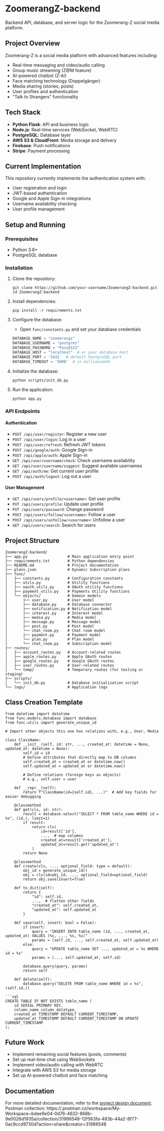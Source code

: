 # ZoomerangZ-backend

Backend API, database, and server logic for the Zoomerang-Z social media platform.

## Project Overview

Zoomerang-Z is a social media platform with advanced features including:

-   Real-time messaging and video/audio calling
-   Group music streaming (Z@M feature)
-   AI-powered chatbot (Z-Ai)
-   Face matching technology (Doppelgänger)
-   Media sharing (stories, posts)
-   User profiles and authentication
-   "Talk to Strangers" functionality

## Tech Stack

-   **Python Flask**: API and business logic
-   **Node.js**: Real-time services (WebSocket, WebRTC)
-   **PostgreSQL**: Database layer
-   **AWS S3 & CloudFront**: Media storage and delivery
-   **Firebase**: Push notifications
-   **Stripe**: Payment processing

## Current Implementation

This repository currently implements the authentication system with:

-   User registration and login
-   JWT-based authentication
-   Google and Apple Sign-in integrations
-   Username availability checking
-   User profile management

## Setup and Running

### Prerequisites

-   Python 3.8+
-   PostgreSQL database

### Installation

1. Clone the repository:

    ```
    git clone https://github.com/your-username/ZoomerangZ-backend.git
    cd ZoomerangZ-backend
    ```

2. Install dependencies:

    ```
    pip install -r requirements.txt
    ```

3. Configure the database:

    - Open `func/constants.py` and set your database credentials

    ```python
    DATABASE_NAME = "zoomerangz"
    DATABASE_USERNAME = "postgres"
    DATABASE_PASSWORD = "Pass@123"
    DATABASE_HOST = "localhost"  # or your database host
    DATABASE_PORT = '5432'  # default PostgreSQL port
    DATABASE_TIMEOUT = '5000'  # in milliseconds
    ```

4. Initialize the database:

    ```
    python scripts/init_db.py
    ```

5. Run the application:
    ```
    python app.py
    ```

### API Endpoints

#### Authentication

-   `POST /api/user/register`: Register a new user
-   `POST /api/user/login`: Log in a user
-   `POST /api/user/refresh`: Refresh JWT tokens
-   `POST /api/google/auth`: Google Sign-in
-   `POST /api/apple/auth`: Apple Sign-in
-   `GET /api/user/username/check`: Check username availability
-   `GET /api/user/username/suggest`: Suggest available usernames
-   `GET /api/auth/me`: Get current user profile
-   `POST /api/auth/logout`: Log out a user

#### User Management

-   `GET /api/users/profile/<username>`: Get user profile
-   `PUT /api/users/profile`: Update user profile
-   `PUT /api/users/password`: Change password
-   `POST /api/users/follow/<username>`: Follow a user
-   `POST /api/users/unfollow/<username>`: Unfollow a user
-   `GET /api/users/search`: Search for users

## Project Structure

```
ZoomerangZ-backend/
├── app.py                  # Main application entry point
├── requirements.txt        # Python dependencies
├── README.md               # Project documentation
├── plans.json              # Dynamic Subscription plans
├── func/
│   ├── constants.py        # Configuration constants
│   ├── utils.py            # Utility functions
│   ├── oauth_utils.py      # OAuth utility functions
│   ├── payment_utils.py    # Payments Utility functions
│   └── objects/            # Domain models
│       ├── user.py         # User model
│       ├── database.py     # Database connector
│       ├── notification.py # Notification model
│       ├── interest.py     # Interest model
│       ├── media.py        # Media model
│       ├── message.py      # Message model
│       ├── post.py         # Post model
│       └── chat_room.py    # Chat room model
│       ├── payment.py      # Payment model
│       └── plan.py         # Plan model
│       └── chat_room.py    # Subscription model
├── routes/
│   ├── account_routes.py   # Account-related routes
│   ├── apple_routes.py     # Apple OAuth routes
│   ├── google_routes.py    # Google OAuth routes
│   ├── user_routes.py      # User-related routes
│   └── temp/               # Temporary routes (for testing or staging)
├── scripts/
│   └── init_db.py          # Database initialization script
└── logs/                   # Application logs
```

## Class Creation Template

````
from datetime import datetime
from func.models.database import database
from func.utils import generate_unique_id

# Import other objects this one has relations with, e.g., User, Media

class ClassName:
    def __init__(self, id: str, ..., created_at: datetime = None, updated_at: datetime = None):
        self.id = id
        # Define attributes that directly map to DB columns
        self.created_at = created_at or datetime.now()
        self.updated_at = updated_at or datetime.now()

        # Define relations (foreign keys as objects)
        # e.g., self.user = user

    def __repr__(self):
        return f"ClassName(id={self.id}, ...)"  # Add key fields for easier debugging

    @classmethod
    def get(cls, id: str):
        result = database.select("SELECT * FROM table_name WHERE id = %s", (id,), limit=1)
        if result:
            return cls(
                id=result['id'],
                ...,  # map columns
                created_at=result['created_at'],
                updated_at=result.get('updated_at')
            )
        return None

    @classmethod
    def create(cls, ..., optional_field: type = default):
        obj_id = generate_unique_id()
        obj = cls(id=obj_id, ..., optional_field=optional_field)
        return obj.save(insert=True)

    def to_dict(self):
        return {
            "id": self.id,
            ...,  # flatten other fields
            "created_at": self.created_at,
            "updated_at": self.updated_at
        }

    def save(self, insert: bool = False):
        if insert:
            query = "INSERT INTO table_name (id, ..., created_at, updated_at) VALUES (%s, ..., %s, %s)"
            params = (self.id, ..., self.created_at, self.updated_at)
        else:
            query = "UPDATE table_name SET ..., updated_at = %s WHERE id = %s"
            params = (..., self.updated_at, self.id)

        database.query(query, params)
        return self

    def delete(self):
        database.query("DELETE FROM table_name WHERE id = %s", (self.id,))

```sql
CREATE TABLE IF NOT EXISTS table_name (
    id SERIAL PRIMARY KEY,
    column_name column_datatype,
    created_at TIMESTAMP DEFAULT CURRENT_TIMESTAMP,
    updated_at TIMESTAMP DEFAULT CURRENT_TIMESTAMP ON UPDATE CURRENT_TIMESTAMP
);
````

## Future Work

-   Implement remaining social features (posts, comments)
-   Set up real-time chat using WebSockets
-   Implement video/audio calling with WebRTC
-   Integrate with AWS S3 for media storage
-   Set up AI-powered chatbot and face matching

## Documentation

For more detailed documentation, refer to the [project design document](https://app.eraser.io/workspace/RugGBhdXP8OBWDQH7fh1?origin=share).
Postman collection: https://.postman.co/workspace/My-Workspace~bdee9e04-0d76-4632-868b-9e0026d1935a/collection/31986548-12f563fa-483b-44a2-8f77-0ac9ccd9730d?action=share&creator=31986548

